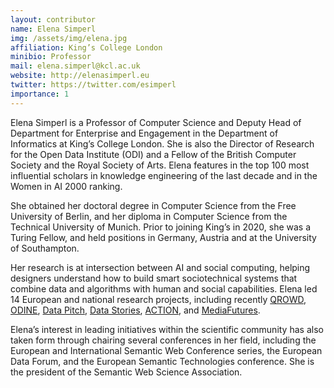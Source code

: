 ```yaml
---
layout: contributor
name: Elena Simperl
img: /assets/img/elena.jpg
affiliation: King’s College London
minibio: Professor
mail: elena.simperl@kcl.ac.uk
website: http://elenasimperl.eu
twitter: https://twitter.com/esimperl 
importance: 1
---
```

Elena Simperl is a Professor of Computer Science and Deputy Head of Department for Enterprise and Engagement in the Department of Informatics at King’s College London. She is also the Director of Research for the Open Data Institute (ODI) and a Fellow of the British Computer Society and the Royal Society of Arts. Elena features in the top 100 most influential scholars in knowledge engineering of the last decade and in the Women in AI 2000 ranking.
 
She obtained her doctoral degree in Computer Science from the Free University of Berlin, and her diploma in Computer Science from the Technical University of Munich. Prior to joining King’s in 2020, she was a Turing Fellow, and held positions in Germany, Austria and at the University of Southampton.
 
Her research is at intersection between AI and social computing, helping designers understand how to build smart sociotechnical systems that combine data and algorithms with human and social capabilities. Elena led 14  European and national research projects, including recently [QROWD](https://www.qrowd-project.eu/), [ODINE](https://opendataincubator.eu/), [Data Pitch](https://datapitch.eu/), [Data Stories](http://datastories.co.uk/), [ACTION](https://actionproject.eu/), and [MediaFutures](https://mediafutures.eu/).
 
Elena’s interest in leading initiatives within the scientific community has also taken form through chairing several conferences in her field, including the European and International Semantic Web Conference series, the European Data Forum, and the European Semantic Technologies conference. She is the president of the Semantic Web Science Association.
 

